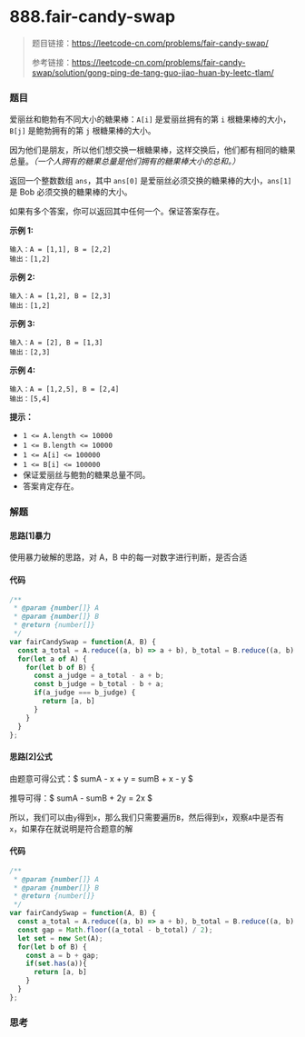 # 888.fair-candy-swap

> 题目链接：https://leetcode-cn.com/problems/fair-candy-swap/
>
> 参考链接：https://leetcode-cn.com/problems/fair-candy-swap/solution/gong-ping-de-tang-guo-jiao-huan-by-leetc-tlam/

### 题目

爱丽丝和鲍勃有不同大小的糖果棒：`A[i]` 是爱丽丝拥有的第 `i` 根糖果棒的大小，`B[j]` 是鲍勃拥有的第 `j` 根糖果棒的大小。

因为他们是朋友，所以他们想交换一根糖果棒，这样交换后，他们都有相同的糖果总量。*（一个人拥有的糖果总量是他们拥有的糖果棒大小的总和。）*

返回一个整数数组 `ans`，其中 `ans[0]` 是爱丽丝必须交换的糖果棒的大小，`ans[1]` 是 Bob 必须交换的糖果棒的大小。

如果有多个答案，你可以返回其中任何一个。保证答案存在。

**示例  1:**

```
输入：A = [1,1], B = [2,2]
输出：[1,2]
```

**示例  2:**

```
输入：A = [1,2], B = [2,3]
输出：[1,2]
```

**示例 3:**

```
输入：A = [2], B = [1,3]
输出：[2,3]
```

**示例  4:**

```
输入：A = [1,2,5], B = [2,4]
输出：[5,4]
```

**提示：**

- `1 <= A.length <= 10000`
- `1 <= B.length <= 10000`
- `1 <= A[i] <= 100000`
- `1 <= B[i] <= 100000`
- 保证爱丽丝与鲍勃的糖果总量不同。
- 答案肯定存在。



### 解题

#### 思路[1]暴力

使用暴力破解的思路，对 A，B 中的每一对数字进行判断，是否合适

#### 代码

```javascript
/**
 * @param {number[]} A
 * @param {number[]} B
 * @return {number[]}
 */
var fairCandySwap = function(A, B) {
  const a_total = A.reduce((a, b) => a + b), b_total = B.reduce((a, b) => a + b);
  for(let a of A) {
    for(let b of B) {
      const a_judge = a_total - a + b;
      const b_judge = b_total - b + a;
      if(a_judge === b_judge) {
        return [a, b]
      }
    }
  }
};
```

#### 思路[2]公式

由题意可得公式：$ sumA - x + y = sumB + x - y $

推导可得：$ sumA - sumB + 2y = 2x $ 

所以，我们可以由`y`得到`x`，那么我们只需要遍历`B`，然后得到`x`，观察`A`中是否有`x`，如果存在就说明是符合题意的解

#### 代码

```javascript
/**
 * @param {number[]} A
 * @param {number[]} B
 * @return {number[]}
 */
var fairCandySwap = function(A, B) {
  const a_total = A.reduce((a, b) => a + b), b_total = B.reduce((a, b) => a + b);
  const gap = Math.floor((a_total - b_total) / 2);
  let set = new Set(A);
  for(let b of B) {
    const a = b + gap;
    if(set.has(a)){
      return [a, b]
    }
  }
};
```



### 思考

